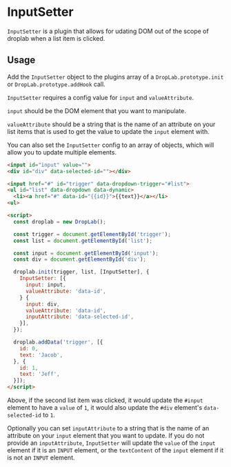 # InputSetter

`InputSetter` is a plugin that allows for udating DOM out of the scope of droplab when a list item is clicked.

## Usage

Add the `InputSetter` object to the plugins array of a `DropLab.prototype.init` or `DropLab.prototype.addHook` call.

`InputSetter` requires a config value for `input` and `valueAttribute`.

`input` should be the DOM element that you want to manipulate.

`valueAttribute` should be a string that is the name of an attribute on your list items that is used to get the value
to update the `input` element with.

You can also set the `InputSetter` config to an array of objects, which will allow you to update multiple elements.


```html
<input id="input" value="">
<div id="div" data-selected-id=""></div>

<input href="#" id="trigger" data-dropdown-trigger="#list">
<ul id="list" data-dropdown data-dynamic>
  <li><a href="#" data-id="{{id}}">{{text}}</a></li>
<ul>

<script>
  const droplab = new DropLab();

  const trigger = document.getElementById('trigger');
  const list = document.getElementById('list');

  const input = document.getElementById('input');
  const div = document.getElementById('div');

  droplab.init(trigger, list, [InputSetter], {
    InputSetter: [{
      input: input,
      valueAttribute: 'data-id',
    } {
      input: div,
      valueAttribute: 'data-id',
      inputAttribute: 'data-selected-id',
    }],
  });

  droplab.addData('trigger', [{
    id: 0,
    text: 'Jacob',
  }, {
    id: 1,
    text: 'Jeff',
  }]);
</script>
```

Above, if the second list item was clicked, it would update the `#input` element
to have a `value` of `1`, it would also update the `#div` element's `data-selected-id` to `1`.

Optionally you can set `inputAttribute` to a string that is the name of an attribute on your `input` element that you want to update.
If you do not provide an `inputAttribute`, `InputSetter` will update the `value` of the `input` element if it is an `INPUT` element,
or the `textContent` of the `input` element if it is not an `INPUT` element.
